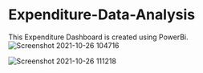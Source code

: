 # Expenditure-Data-Analysis

This Expenditure Dashboard is created using PowerBi.
![Screenshot 2021-10-26 104716](https://user-images.githubusercontent.com/89292349/143765725-3b7365dd-e08e-4a10-9cb4-5c89b0179825.png)


![Screenshot 2021-10-26 111218](https://user-images.githubusercontent.com/89292349/143765770-58d79879-9b6c-4335-8de1-55b2a7d0c66e.png)

